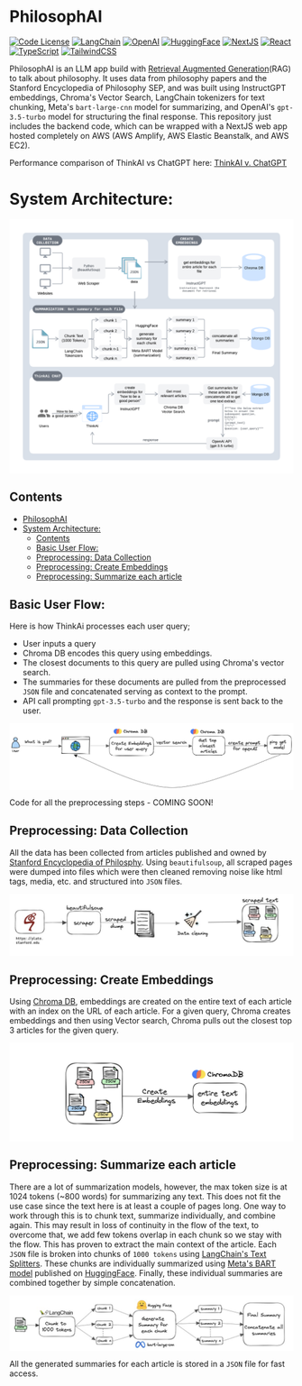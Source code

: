 <!-- <p align="center"> -->

# PhilosophAI

[![Code License](https://img.shields.io/badge/Code%20License-MIT-purple.svg)](https://github.com/OptimalScale/LMFlow/blob/main/LICENSE)
[![LangChain](https://img.shields.io/badge/LangChain-0.0.265-darkgreen.svg)](https://www.langchain.com)
[![OpenAI](https://img.shields.io/badge/OpenAI-gpt_3.5_turbo-red.svg)](https://platform.openai.com)
[![HuggingFace](https://img.shields.io/badge/HuggingFace-meta_bart_large_cnn-yellow.svg)](https://huggingface.co/facebook/bart-large-cnn)
[![NextJS](https://img.shields.io/badge/NextJS-13.4+-black.svg)](https://nextjs.org)
[![React](https://img.shields.io/badge/React-16+-7cc5d9.svg)](https://react.dev)
[![TypeScript](https://img.shields.io/badge/typeScript-007acc?logo=typescript&logoColor=white&style=flat)](https://www.typescriptlang.org)
[![TailwindCSS](https://img.shields.io/badge/tailwindcss-white?&logo=tailwind+css&logoColor=38bdf8&style=flat)](https://tailwindcss.com)

PhilosophAI is an LLM app build with [Retrieval Augmented Generation](https://ai.facebook.com/blog/retrieval-augmented-generation-streamlining-the-creation-of-intelligent-natural-language-processing-models/)(RAG) to talk about philosophy. It uses data from philosophy papers and the Stanford Encyclopedia of Philosophy SEP, and was built using InstructGPT embeddings, Chroma's Vector Search, LangChain tokenizers for text chunking, Meta's `bart-large-cnn` model for summarizing, and OpenAI's `gpt-3.5-turbo` model for structuring the final response. This repository just includes the backend code, which can be wrapped with a NextJS web app hosted completely on AWS (AWS Amplify, AWS Elastic Beanstalk, and AWS EC2).

Performance comparison of ThinkAI vs ChatGPT here: [ThinkAI v. ChatGPT](docs/thinkai_v_chatgpt.md)

# System Architecture:
<p align="center">
<img src="assets/thinkai.png" alt="ThinkAi" style="display: block; margin: auto; background-color: transparent;">
</p>

## Contents
- [PhilosophAI](#philosophai)
- [System Architecture:](#system-architecture)
  - [Contents](#contents)
  - [Basic User Flow: ](#basic-user-flow-)
  - [Preprocessing: Data Collection ](#preprocessing-data-collection-)
  - [Preprocessing: Create Embeddings ](#preprocessing-create-embeddings-)
  - [Preprocessing: Summarize each article ](#preprocessing-summarize-each-article-)

## Basic User Flow: <a name="user-flow"></a>
Here is how ThinkAi processes each user query;
* User inputs a query
* Chroma DB encodes this query using embeddings.
* The closest documents to this query are pulled using Chroma's vector search.
* The summaries for these documents are pulled from the preprocessed `JSON` file and concatenated serving as context to the prompt.
* API call prompting `gpt-3.5-turbo` and the response is sent back to the user.
<p align="center">
<img src="assets/userflow.png" alt="ThinkAi" style="display: block; margin: auto; background-color: transparent;">
</p>

Code for all the preprocessing steps - COMING SOON!

## Preprocessing: Data Collection <a name="data-collection"></a>
All the data has been collected from articles published and owned by [Stanford Encyclopedia of Philosphy](https://plato.stanford.edu). Using `beautifulsoup`, all scraped pages were dumped into files which were then cleaned removing noise like html tags, media, etc. and structured into `JSON` files.
<p align="center">
<img src="assets/datacollection.png" alt="ThinkAi" style="display: block; margin: auto; background-color: transparent;">
</p>

## Preprocessing: Create Embeddings <a name="create-embeddings"></a>
Using [Chroma DB](https://www.trychroma.com), embeddings are created on the entire text of each article with an index on the URL of each article. For a given query, Chroma creates embeddings and then using Vector search, Chroma pulls out the closest top 3 articles for the given query.
<p align="center">
<img src="assets/chromaembeddings.png" alt="ThinkAi" style="display: block; margin: auto; background-color: transparent;">
</p>

## Preprocessing: Summarize each article <a name="summarize"></a>
There are a lot of summarization models, however, the max token size is at 1024 tokens (~800 words) for summarizing any text. This does not fit the use case since the text here is at least a couple of pages long. One way to work through this is to chunk text, summarize individually, and combine again. This may result in loss of continuity in the flow of the text, to overcome that, we add few tokens overlap in each chunk so we stay with the flow. This has proven to extract the main context of the article. Each `JSON` file is broken into chunks of `1000 tokens` using [LangChain's Text Splitters](https://python.langchain.com/docs/modules/data_connection/document_transformers/). These chunks are individually summarized using [Meta's BART model](https://arxiv.org/abs/1910.13461) published on [HuggingFace](https://huggingface.co/facebook/bart-large-cnn). Finally, these individual summaries are combined together by simple concatenation.
<p align="center">
<img src="assets/summarize.png" alt="ThinkAi" style="display: block; margin: auto; background-color: transparent;">
</p>

All the generated summaries for each article is stored in a `JSON` file for fast access.